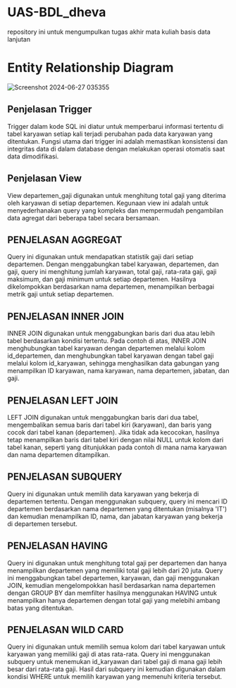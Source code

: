 # UAS-BDL_dheva
repository ini untuk mengumpulkan tugas akhir mata kuliah basis data lanjutan

# Entity Relationship Diagram
![Screenshot 2024-06-27 035355](https://github.com/dodotni/UAS-BDL_dheva/assets/173961347/bf423425-11bd-418f-bded-a3c4c3ce37ba)


## Penjelasan Trigger
Trigger dalam kode SQL ini diatur untuk memperbarui informasi tertentu di tabel karyawan setiap kali terjadi perubahan pada data karyawan yang ditentukan. Fungsi utama dari trigger ini adalah memastikan konsistensi dan integritas data di dalam database dengan melakukan operasi otomatis saat data dimodifikasi.

## Penjelasan View
View departemen_gaji digunakan untuk menghitung total gaji yang diterima oleh karyawan di setiap departemen. Kegunaan view ini adalah untuk menyederhanakan query yang kompleks dan mempermudah pengambilan data agregat dari beberapa tabel secara bersamaan.

## PENJELASAN AGGREGAT
Query ini digunakan untuk mendapatkan statistik gaji dari setiap departemen. Dengan menggabungkan tabel karyawan, departemen, dan gaji, query ini menghitung jumlah karyawan, total gaji, rata-rata gaji, gaji maksimum, dan gaji minimum untuk setiap departemen. Hasilnya dikelompokkan berdasarkan nama departemen, menampilkan berbagai metrik gaji untuk setiap departemen.

## PENJELASAN INNER JOIN
INNER JOIN digunakan untuk menggabungkan baris dari dua atau lebih tabel berdasarkan kondisi tertentu. Pada contoh di atas, INNER JOIN menghubungkan tabel karyawan dengan departemen melalui kolom id_departemen, dan menghubungkan tabel karyawan dengan tabel gaji melalui kolom id_karyawan, sehingga menghasilkan data gabungan yang menampilkan ID karyawan, nama karyawan, nama departemen, jabatan, dan gaji.

## PENJELASAN LEFT JOIN
LEFT JOIN digunakan untuk menggabungkan baris dari dua tabel, mengembalikan semua baris dari tabel kiri (karyawan), dan baris yang cocok dari tabel kanan (departemen). Jika tidak ada kecocokan, hasilnya tetap menampilkan baris dari tabel kiri dengan nilai NULL untuk kolom dari tabel kanan, seperti yang ditunjukkan pada contoh di mana nama karyawan dan nama departemen ditampilkan.

## PENJELASAN SUBQUERY
Query ini digunakan untuk memilih data karyawan yang bekerja di departemen tertentu. Dengan menggunakan subquery, query ini mencari ID departemen berdasarkan nama departemen yang ditentukan (misalnya 'IT') dan kemudian menampilkan ID, nama, dan jabatan karyawan yang bekerja di departemen tersebut.

## PENJELASAN HAVING
Query ini digunakan untuk menghitung total gaji per departemen dan hanya menampilkan departemen yang memiliki total gaji lebih dari 20 juta. Query ini menggabungkan tabel departemen, karyawan, dan gaji menggunakan JOIN, kemudian mengelompokkan hasil berdasarkan nama departemen dengan GROUP BY dan memfilter hasilnya menggunakan HAVING untuk menampilkan hanya departemen dengan total gaji yang melebihi ambang batas yang ditentukan.

## PENJELASAN WILD CARD
Query ini digunakan untuk memilih semua kolom dari tabel karyawan untuk karyawan yang memiliki gaji di atas rata-rata. Query ini menggunakan subquery untuk menemukan id_karyawan dari tabel gaji di mana gaji lebih besar dari rata-rata gaji. Hasil dari subquery ini kemudian digunakan dalam kondisi WHERE untuk memilih karyawan yang memenuhi kriteria tersebut.
